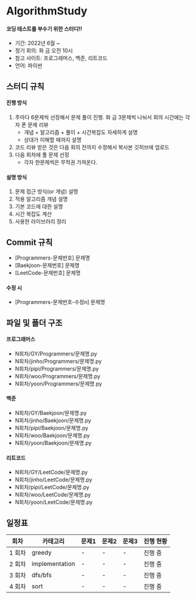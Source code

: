 # AlgorithmStudy

#### 코딩 테스트를 부수기 위한 스터디!!

- 기간: 2022년 6월 ~
- 정기 회의: 화 금 오전 10시
- 참고 사이트: 프로그래머스, 백준, 리트코드
- 언어: 파이썬

## 스터디 규칙

#### 진행 방식

1. 주마다 6문제씩 선정해서 문제 풀이 진행. 화 금 3문제씩 나눠서 회의 시간에는 각자 푼 문제 리뷰
   - 개념 + 알고리즘 + 풀이 + 시간복잡도 자세하게 설명
   - 상대가 이해할 때까지 설명
2. 코드 리뷰 받은 것은 다음 회의 전까지 수정해서 복사본 깃허브에 업로드
3. 다음 회차에 풀 문제 선정
   - 각자 한문제씩은 무적권 가져온다.

#### 설명 방식

1. 문제 접근 방식(or 개념) 설명
2. 적용 알고리즘 개념 설명
3. 기본 코드에 대한 설명
4. 시간 복잡도 계산
5. 사용한 라이브러리 정리

## Commit 규칙

- [Programmers-문제번호] 문제명
- [Baekjoon-문제번호] 문제명
- [LeetCode-문제번호] 문제명

#### 수정 시

- [Programmers-문제번호-수정n] 문제명

## 파일 및 폴더 구조

#### 프로그래머스

- N회차/GY/Programmers/문제명.py
- N회차/jinho/Programmers/문제명.py
- N회차/pipi/Programmers/문제명.py
- N회차/woo/Programmers/문제명.py
- N회차/yoon/Programmers/문제명.py

#### 백준

- N회차/GY/Baekjoon/문제명.py
- N회차/jinho/Baekjoon/문제명.py
- N회차/pipi/Baekjoon/문제명.py
- N회차/woo/Baekjoon/문제명.py
- N회차/yoon/Baekjoon/문제명.py

#### 리트코드

- N회차/GY/LeetCode/문제명.py
- N회차/jinho/LeetCode/문제명.py
- N회차/pipi/LeetCode/문제명.py
- N회차/woo/LeetCode/문제명.py
- N회차/yoon/LeetCode/문제명.py

## 일정표

| 회차   | 카테고리       | 문제1 | 문제2 | 문제3 | 진행 현황 |
| ------ | -------------- | ----- | ----- | ----- | --------- |
| 1 회차 | greedy         | -     | -     | -     | 진행 중   |
| 2 회차 | implementation | -     | -     | -     | 진행 중   |
| 3 회차 | dfs/bfs        | -     | -     | -     | 진행 중   |
| 4 회차 | sort           | -     | -     | -     | 진행 중   |
